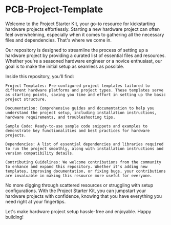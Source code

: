 # PCB-Project-Template
Welcome to the Project Starter Kit, your go-to resource for kickstarting hardware projects effortlessly. Starting a new hardware project can often feel overwhelming, especially when it comes to gathering all the necessary files and dependencies. That's where we come in.

Our repository is designed to streamline the process of setting up a hardware project by providing a curated list of essential files and resources. Whether you're a seasoned hardware engineer or a novice enthusiast, our goal is to make the initial setup as seamless as possible.

Inside this repository, you'll find:

    Project Templates: Pre-configured project templates tailored to different hardware platforms and project types. These templates serve as starting points, saving you time and effort in setting up the basic project structure.

    Documentation: Comprehensive guides and documentation to help you understand the project setup, including installation instructions, hardware requirements, and troubleshooting tips.

    Sample Code: Ready-to-use sample code snippets and examples to demonstrate key functionalities and best practices for hardware projects.

    Dependencies: A list of essential dependencies and libraries required to run the project smoothly, along with installation instructions and version compatibility details.

    Contributing Guidelines: We welcome contributions from the community to enhance and expand this repository. Whether it's adding new templates, improving documentation, or fixing bugs, your contributions are invaluable in making this resource more useful for everyone.

No more digging through scattered resources or struggling with setup configurations. With the Project Starter Kit, you can jumpstart your hardware projects with confidence, knowing that you have everything you need right at your fingertips.

Let's make hardware project setup hassle-free and enjoyable. Happy building!
